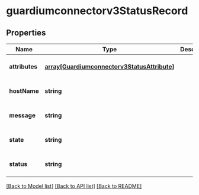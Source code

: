 # guardiumconnectorv3StatusRecord

## Properties
Name | Type | Description | Notes
------------ | ------------- | ------------- | -------------
**attributes** | [**array[Guardiumconnectorv3StatusAttribute]**](Guardiumconnectorv3StatusAttribute.md) |  | [optional] [default to null]
**hostName** | **string** |  | [optional] [default to null]
**message** | **string** |  | [optional] [default to null]
**state** | **string** |  | [optional] [default to null]
**status** | **string** |  | [optional] [default to null]

[[Back to Model list]](../README.md#documentation-for-models) [[Back to API list]](../README.md#documentation-for-api-endpoints) [[Back to README]](../README.md)


